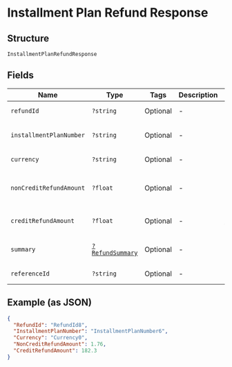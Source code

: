
# Installment Plan Refund Response

## Structure

`InstallmentPlanRefundResponse`

## Fields

| Name | Type | Tags | Description | Getter | Setter |
|  --- | --- | --- | --- | --- | --- |
| `refundId` | `?string` | Optional | - | getRefundId(): ?string | setRefundId(?string refundId): void |
| `installmentPlanNumber` | `?string` | Optional | - | getInstallmentPlanNumber(): ?string | setInstallmentPlanNumber(?string installmentPlanNumber): void |
| `currency` | `?string` | Optional | - | getCurrency(): ?string | setCurrency(?string currency): void |
| `nonCreditRefundAmount` | `?float` | Optional | - | getNonCreditRefundAmount(): ?float | setNonCreditRefundAmount(?float nonCreditRefundAmount): void |
| `creditRefundAmount` | `?float` | Optional | - | getCreditRefundAmount(): ?float | setCreditRefundAmount(?float creditRefundAmount): void |
| `summary` | [`?RefundSummary`](../../doc/models/refund-summary.md) | Optional | - | getSummary(): ?RefundSummary | setSummary(?RefundSummary summary): void |
| `referenceId` | `?string` | Optional | - | getReferenceId(): ?string | setReferenceId(?string referenceId): void |

## Example (as JSON)

```json
{
  "RefundId": "RefundId8",
  "InstallmentPlanNumber": "InstallmentPlanNumber6",
  "Currency": "Currency0",
  "NonCreditRefundAmount": 1.76,
  "CreditRefundAmount": 182.3
}
```

